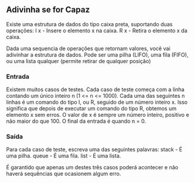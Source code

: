 ## Adivinha se for Capaz
Existe uma estrutura de dados do tipo caixa preta, suportando duas operações:
I x - Insere o elemento x na caixa.
R x - Retira o elemento x da caixa.

Dada uma sequencia de operações que retornam valores, você vai adivinhar a estrutura de dados. Pode ser uma pilha (LIFO), uma fila (FIFO), ou uma lista qualquer (permite retirar de qualquer posição)


### Entrada
Existem muitos casos de testes. Cada caso de teste começa com a linha contando um único inteiro n (1 <= n <= 1000). Cada uma das seguintes n linhas é um comando do tipo I, ou R, seguido de um número inteiro x. Isso significa que depois de executar um comando do tipo R, obtemos um elemento x sem erros. O valor de x é sempre um número inteiro, positivo e não maior do que 100. O final da entrada é quando n = 0.


### Saída
Para cada caso de teste, escreva uma das seguintes palavras:
stack - É uma pilha.
queue - É uma fila.
list - É uma lista.

É garantido que apenas um destes três casos poderá acontecer e não haverá sequências que ocasionem algum erro.
